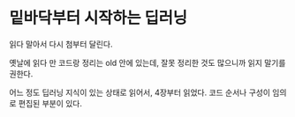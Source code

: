 # 밑바닥부터 시작하는 딥러닝
읽다 말아서 다시 첨부터 달린다.

옛날에 읽다 만 코드랑 정리는 old 안에 있는데, 잘못 정리한 것도 많으니까 읽지 말기를 권한다.

어느 정도 딥러닝 지식이 있는 상태로 읽어서, 4장부터 읽었다. 코드 순서나 구성이 임의로 편집된 부분이 있다.